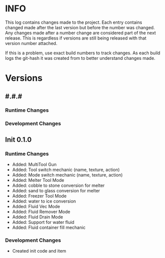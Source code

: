 # INFO
This log contains changes made to the project. Each entry contains changed made after the last version but before the number was changed. Any changes made after a number change are considered part of the next release. This is regardless if versions are still being released with that version number attached. 

If this is a problem, use exact build numbers to track changes. As each build logs the git-hash it was created from to better understand changes made.

# Versions
## #.#.#
### Runtime Changes

### Development Changes

## Init 0.1.0
### Runtime Changes
* Added: MultiTool Gun
* Added: Tool switch mechanic (name, texture, action)
* Added: Mode switch mechanic (name, texture, action)
* Added: Melter Tool Mode
* Added: cobble to stone conversion for melter
* Added: sand to glass conversion for melter
* Added: Freezer Tool Mode
* Added: water to ice conversion
* Added: Fluid Vec Mode
* Added: Fluid Remover Mode
* Added: Fluid Drain Mode
* Added: Support for water fluid
* Added: Fluid container fill mechanic

### Development Changes
* Created init code and item
